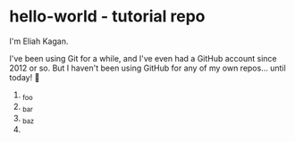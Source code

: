 # hello-world - tutorial repo

I'm Eliah Kagan.

I've been using Git for a while, and I've even had a GitHub
account since 2012 or so. But I haven't been using GitHub for any of my own
repos... until today! 🙂

1. <sub>foo</sub>
2. <sub>bar</sub>
3. <sub>baz</sub>
4. 
